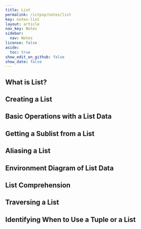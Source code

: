 ```yaml
---
title: List
permalink: /ictpsp/notes/list
key: notes-list
layout: article
nav_key: Notes
sidebar:
  nav: Notes
license: false
aside:
  toc: true
show_edit_on_github: false
show_date: false
---
```


## What is List?

## Creating a List

## Basic Operations with a List Data

## Getting a Sublist from a List

## Aliasing a List

## Environment Diagram of List Data

## List Comprehension

## Traversing a List

## Identifying When to Use a Tuple or a List